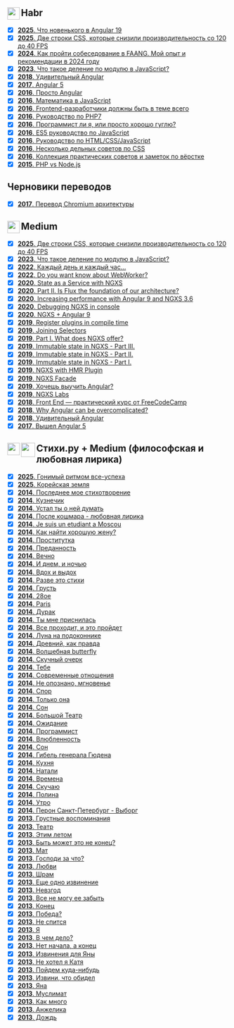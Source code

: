 <h2><img src="https://assets.habr.com/habr-web/img/favicons/favicon-32.png" style="height:28px;width:28px" align="left"> Habr</h2>

- [x] [<b>2025</b>. Что новенького в Angular 19](https://habr.com/ru/articles/884208/)
- [x] [<b>2025</b>. Две строки CSS, которые снизили производительность со 120 до 40 FPS](https://habr.com/ru/articles/864840/)
- [x] [<b>2024</b>. Как пройти собеседование в FAANG. Мой опыт и рекомендации в 2024 году](https://habr.com/ru/articles/820441/)
- [x] [<b>2023</b>. Что такое деление по модулю в JavaScript?](https://habr.com/ru/articles/770522/)
- [x] [<b>2018</b>. Удивительный Angular](https://habr.com/ru/articles/348818/)
- [x] [<b>2017</b>. Angular 5](https://habr.com/ru/articles/341688/)
- [x] [<b>2016</b>. Просто Angular](https://habr.com/ru/users/splincodewd/publications/articles/)
- [x] [<b>2016</b>. Математика в JavaScript](https://habr.com/ru/articles/312880/)
- [x] [<b>2016</b>. Frontend-разработчики должны быть в теме всего](https://habr.com/ru/articles/306716/)
- [x] [<b>2016</b>. Руководство по PHP7](https://habr.com/ru/articles/302942/)
- [x] [<b>2016</b>. Программист ли я, или просто хорошо гуглю?](https://habr.com/ru/articles/301674/)
- [x] [<b>2016</b>. ES5 руководство по JavaScript](https://habr.com/ru/articles/281110/)
- [x] [<b>2016</b>. Руководство по HTML/CSS/JavaScript](https://habr.com/ru/articles/275729/)
- [x] [<b>2016</b>. Несколько дельных советов по CSS](https://habr.com/ru/articles/273403/)
- [x] [<b>2016</b>. Коллекция практических советов и заметок по вёрстке](https://habr.com/ru/articles/273471/)
- [x] [<b>2015</b>. PHP vs Node.js](https://habr.com/ru/articles/273259/)

<h2>Черновики переводов</h2>

- [x] [<b>2017</b>. Перевод Chromium архитектуры](https://github.com/splincode/chromium-architecture)

<h2><img src="https://miro.medium.com/v2/resize:fill:120:120/10fd5c419ac61637245384e7099e131627900034828f4f386bdaa47a74eae156" style="height:28px;width:28px" align="left"> Medium</h2>

- [x] [<b>2025</b>. Две строки CSS, которые снизили производительность со 120 до 40 FPS](https://medium.com/@splincode/%D0%B4%D0%B2%D0%B5-%D1%81%D1%82%D1%80%D0%BE%D0%BA%D0%B8-css-%D0%BA%D0%BE%D1%82%D0%BE%D1%80%D1%8B%D0%B5-%D1%81%D0%BD%D0%B8%D0%B7%D0%B8%D0%BB%D0%B8-%D0%BF%D1%80%D0%BE%D0%B8%D0%B7%D0%B2%D0%BE%D0%B4%D0%B8%D1%82%D0%B5%D0%BB%D1%8C%D0%BD%D0%BE%D1%81%D1%82%D1%8C-%D1%81%D0%BE-120-%D0%B4%D0%BE-40-fps-07991e707526)
- [x] [<b>2023</b>. Что такое деление по модулю в JavaScript?](https://medium.com/@splincode/%D1%87%D1%82%D0%BE-%D1%82%D0%B0%D0%BA%D0%BE%D0%B5-%D0%B4%D0%B5%D0%BB%D0%B5%D0%BD%D0%B8%D0%B5-%D0%BF%D0%BE-%D0%BC%D0%BE%D0%B4%D1%83%D0%BB%D1%8E-%D0%B2-javascript-5d0e70377b4a)
- [x] [<b>2022</b>. Каждый день и каждый час…](https://medium.com/@splincode/%D0%BA%D0%B0%D0%B6%D0%B4%D1%8B%D0%B9-%D0%B4%D0%B5%D0%BD%D1%8C-%D0%B8-%D0%BA%D0%B0%D0%B6%D0%B4%D1%8B%D0%B9-%D1%87%D0%B0%D1%81-5ade49617601)
- [x] [<b>2022</b>. Do you want know about WebWorker?](https://medium.com/@splincode/do-you-want-know-about-webworker-ce732821b805)
- [x] [<b>2020</b>. State as a Service with NGXS](https://medium.com/ngxs-stories/state-as-a-service-with-ngxs-%EF%B8%8F-97e7de8ec072)
- [x] [<b>2020</b>. Part II. Is Flux the foundation of our architecture?](https://medium.com/ngxs-stories/part-ii-is-flux-the-foundation-of-our-architecture-%EF%B8%8F-27a2dc999840)
- [x] [<b>2020</b>. Increasing performance with Angular 9 and NGXS 3.6](https://medium.com/ngxs-stories/increasing-performance-with-angular-9-and-ngxs-3-6-3df5b03a7ff0)
- [x] [<b>2020</b>. Debugging NGXS in console](https://medium.com/ngxs-stories/debugging-ngxs-in-console-51ef49eb6446)
- [x] [<b>2020</b>. NGXS + Angular 9](https://medium.com/ngxs-stories/ngxs-angular-9-7d4a93b90a2)
- [x] [<b>2019</b>. Register plugins in compile time](https://medium.com/ngxs-stories/register-plugins-in-compile-time-7c44df95609)
- [x] [<b>2019</b>. Joining Selectors](https://medium.com/ngxs-stories/joining-selectors-5e135d043b4)
- [x] [<b>2019</b>. Part I. What does NGXS offer?](https://medium.com/ngxs-stories/why-you-should-use-ngxs-af5433e19829)
- [x] [<b>2019</b>. Immutable state in NGXS - Part III.](https://medium.com/@splincode/immutable-state-in-ngxs-part-iii-738629891301)
- [x] [<b>2019</b>. Immutable state in NGXS - Part II.](https://medium.com/@splincode/immutable-state-in-ngxs-part-ii-bf249929e5fb)
- [x] [<b>2019</b>. Immutable state in NGXS - Part I.](https://medium.com/ngxs/immutable-state-in-ngxs-part-i-ba318bfc5bb3)
- [x] [<b>2019</b>. NGXS with HMR Plugin](https://medium.com/ngxs/ngxs-with-hmr-plugin-c2004bcf576d)
- [x] [<b>2019</b>. NGXS Facade](https://medium.com/ngxs/ngxs-facade-3aa90c41497b)
- [x] [<b>2019</b>. Хочешь выучить Angular?](https://medium.com/@splincode/%D1%85%D0%BE%D1%87%D0%B5%D1%88%D1%8C-%D0%B2%D1%8B%D1%83%D1%87%D0%B8%D1%82%D1%8C-angular-90ffecef68f2)
- [x] [<b>2019</b>. NGXS Labs](https://medium.com/ngxs/ngxs-labs-update-3-jan-2018-55a3a0766452)
- [x] [<b>2018</b>. Front End — практический курс от FreeCodeCamp](https://medium.com/@splincode/front-end-%D0%BF%D1%80%D0%B0%D0%BA%D1%82%D0%B8%D1%87%D0%B5%D1%81%D0%BA%D0%B8%D0%B9-%D0%BA%D1%83%D1%80%D1%81-%D0%BE%D1%82-freecodecampl-ba8eea14abd1?source=user_profile_page---------18-------------64160252a123---------------)
- [x] [<b>2018</b>. Why Angular can be overcomplicated?](https://medium.com/@splincode/why-is-angular-can-be-over-complicated-eda09933cb2a)
- [x] [<b>2018</b>. Удивительный Angular](https://medium.com/@splincode/%D1%83%D0%B4%D0%B8%D0%B2%D0%B8%D1%82%D0%B5%D0%BB%D1%8C%D0%BD%D1%8B%D0%B9-angular-42238622d170)
- [x] [<b>2017</b>. Вышел Angular 5](https://medium.com/@splincode/%D0%B2%D1%8B%D1%88%D0%B5%D0%BB-angular-5-af1bc19ff5db)

<h2>
  <img src="https://miro.medium.com/v2/resize:fill:120:120/10fd5c419ac61637245384e7099e131627900034828f4f386bdaa47a74eae156" style="height:28px;width:28px" align="left">
  <img src="https://static.tildacdn.com/tild3031-3732-4330-b530-343635336234/stihiru.png" style="height:32px;" align="left">
  Стихи.ру + Medium (философская и любовная лирика)
</h2>

- [x] [<b>2025</b>. Гонимый ритмом все-успеха](https://medium.com/@splincode/%D1%81%D1%82%D0%B8%D1%85-%D0%B3%D0%BE%D0%BD%D0%B8%D0%BC%D1%8B%D0%B9-%D1%80%D0%B8%D1%82%D0%BC%D0%BE%D0%BC-%D0%B2%D1%81%D0%B5-%D1%83%D1%81%D0%BF%D0%B5%D1%85%D0%B0-0ecb3150f74f)
- [x] [<b>2025</b>. Корейская земля](https://medium.com/@splincode/%D1%81%D1%82%D0%B8%D1%85-%D0%BA%D0%BE%D1%80%D0%B5%D0%B9%D1%81%D0%BA%D0%B0%D1%8F-%D0%B7%D0%B5%D0%BC%D0%BB%D1%8F-f1dcdb395b04)
- [x] [<b>2014</b>. Последнее мое стихотворение](https://stihi.ru/2014/10/03/3454)
- [x] [<b>2014</b>. Кузнечик](https://stihi.ru/2014/09/29/5567)
- [x] [<b>2014</b>. Устал ты о ней думать](https://stihi.ru/2014/09/18/6462)
- [x] [<b>2014</b>. После кошмара - любовная лирика](https://stihi.ru/2014/09/14/8051)
- [x] [<b>2014</b>. Je suis un etudiant a Moscou](https://stihi.ru/2014/09/07/4029)
- [x] [<b>2014</b>. Как найти хорошую жену?](https://stihi.ru/2014/09/06/2075)
- [x] [<b>2014</b>. Проститутка](https://stihi.ru/2014/08/25/4894)
- [x] [<b>2014</b>. Преданность](https://stihi.ru/2014/08/21/9245)
- [x] [<b>2014</b>. Вечно](https://stihi.ru/2014/08/20/8953)
- [x] [<b>2014</b>. И днем, и ночью](https://stihi.ru/2014/08/18/4362)
- [x] [<b>2014</b>. Вдох и выдох](https://stihi.ru/2014/08/18/4334)
- [x] [<b>2014</b>. Разве это стихи](https://stihi.ru/2014/08/18/4286)
- [x] [<b>2014</b>. Грусть](https://stihi.ru/2014/08/18/4264)
- [x] [<b>2014</b>. 28ое](https://stihi.ru/2014/08/08/10035)
- [x] [<b>2014</b>. Paris](https://stihi.ru/2014/08/08/10018)
- [x] [<b>2014</b>. Дурак](https://stihi.ru/2014/08/02/491)
- [x] [<b>2014</b>. Ты мне приснилась](https://stihi.ru/2014/07/20/4993)
- [x] [<b>2014</b>. Все проходит, и это пройдет](https://stihi.ru/2014/07/12/9174)
- [x] [<b>2014</b>. Луна на подоконнике](https://stihi.ru/2014/07/12/2362)
- [x] [<b>2014</b>. Древний, как правда](https://stihi.ru/2014/07/07/7148)
- [x] [<b>2014</b>. Волшебная butterfly](https://stihi.ru/2014/07/04/7737)
- [x] [<b>2014</b>. Скучный очерк](https://stihi.ru/2014/07/04/7723)
- [x] [<b>2014</b>. Тебе](https://stihi.ru/2014/07/01/3938)
- [x] [<b>2014</b>. Современные отношения](https://stihi.ru/2014/07/01/3749)
- [x] [<b>2014</b>. Не опознано, мгновенье](https://stihi.ru/2014/06/25/9294)
- [x] [<b>2014</b>. Спор](https://stihi.ru/2014/06/24/464)
- [x] [<b>2014</b>. Только она](https://stihi.ru/2014/06/20/3022)
- [x] [<b>2014</b>. Сон](https://stihi.ru/2014/06/16/371)
- [x] [<b>2014</b>. Большой Театр](https://stihi.ru/2014/06/10/7314)
- [x] [<b>2014</b>. Ожидание](https://stihi.ru/2014/06/06/5269)
- [x] [<b>2014</b>. Программист](https://stihi.ru/2014/06/06/5203)
- [x] [<b>2014</b>. Влюбленность](https://stihi.ru/2014/06/04/5898)
- [x] [<b>2014</b>. Сон](https://stihi.ru/2014/05/24/5857)
- [x] [<b>2014</b>. Гибель генерала Гюдена](https://stihi.ru/2014/05/24/5701)
- [x] [<b>2014</b>. Кухня](https://stihi.ru/2014/05/24/5666)
- [x] [<b>2014</b>. Натали](https://stihi.ru/2014/05/24/5660)
- [x] [<b>2014</b>. Времена](https://stihi.ru/2014/03/14/10119)
- [x] [<b>2014</b>. Скучаю](https://stihi.ru/2014/03/02/9332)
- [x] [<b>2014</b>. Полина](https://stihi.ru/2014/02/28/6003)
- [x] [<b>2014</b>. Утро](https://stihi.ru/2014/01/23/7189)
- [x] [<b>2014</b>. Перон Санкт-Петербург - Выборг](https://stihi.ru/2014/01/10/11698)
- [x] [<b>2013</b>. Грустные воспоминания](https://stihi.ru/2013/12/24/9625)
- [x] [<b>2013</b>. Театр](https://stihi.ru/2013/12/24/9616)
- [x] [<b>2013</b>. Этим летом](https://stihi.ru/2013/12/24/9593)
- [x] [<b>2013</b>. Быть может это не конец?](https://stihi.ru/2013/12/24/9571)
- [x] [<b>2013</b>. Мат](https://stihi.ru/2013/12/01/10334)
- [x] [<b>2013</b>. Господи за что?](https://stihi.ru/2013/10/29/1580)
- [x] [<b>2013</b>. Любви](https://stihi.ru/2013/10/11/4104)
- [x] [<b>2013</b>. Шрам](https://stihi.ru/2013/09/26/7073)
- [x] [<b>2013</b>. Еще одно извинение](https://stihi.ru/2013/09/12/6666)
- [x] [<b>2013</b>. Невзгод](https://stihi.ru/2013/08/09/928)
- [x] [<b>2013</b>. Все не могу ее забыть](https://stihi.ru/2013/07/13/6336)
- [x] [<b>2013</b>. Конец](https://stihi.ru/2013/07/13/6327)
- [x] [<b>2013</b>. Победа?](https://stihi.ru/2013/07/13/6319)
- [x] [<b>2013</b>. Не спится](https://stihi.ru/2013/07/13/6312)
- [x] [<b>2013</b>. Я](https://stihi.ru/2013/07/13/6308)
- [x] [<b>2013</b>. В чем дело?](https://stihi.ru/2013/07/13/6306)
- [x] [<b>2013</b>. Нет начала, а конец](https://stihi.ru/2013/07/13/6303)
- [x] [<b>2013</b>. Извинения для Яны](https://stihi.ru/2013/07/13/6287)
- [x] [<b>2013</b>. Не хотел я Катя](https://stihi.ru/2013/07/13/6283)
- [x] [<b>2013</b>. Пойдем куда-нибудь](https://stihi.ru/2013/07/13/6278)
- [x] [<b>2013</b>. Извини, что обидел](https://stihi.ru/2013/07/13/6273)
- [x] [<b>2013</b>. Яна](https://stihi.ru/2013/07/13/6267)
- [x] [<b>2013</b>. Муслимат](https://stihi.ru/2013/07/13/6263)
- [x] [<b>2013</b>. Как много](https://stihi.ru/2013/07/13/6253)
- [x] [<b>2013</b>. Анжелика](https://stihi.ru/2013/07/13/6234)
- [x] [<b>2013</b>. Дождь](https://stihi.ru/2013/08/28/9168)
